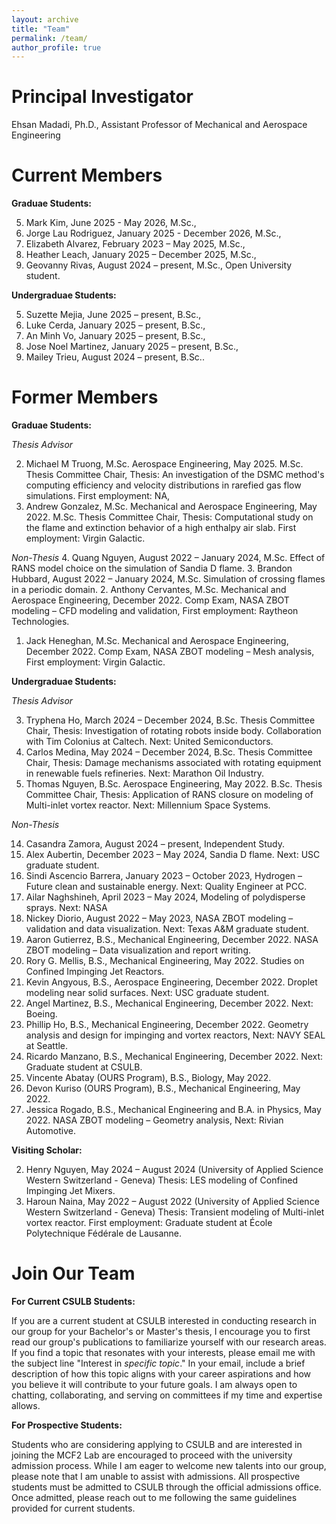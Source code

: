 ```yaml
---
layout: archive
title: "Team"
permalink: /team/
author_profile: true
---
```


Principal Investigator
======
Ehsan Madadi, Ph.D., Assistant Professor of Mechanical and Aerospace Engineering

Current Members
======
**Graduae Students:**

5. Mark Kim, June 2025 - May 2026, M.Sc.,
4. Jorge Lau Rodriguez, January 2025 - December 2026, M.Sc.,
3. Elizabeth Alvarez, February 2023 – May 2025, M.Sc.,
2. Heather Leach, January 2025 – December 2025, M.Sc.,
1. Geovanny Rivas, August 2024 – present, M.Sc., Open University student.

**Undergraduae Students:**

5. Suzette Mejia, June 2025 – present, B.Sc.,
4. Luke Cerda, January 2025 – present, B.Sc.,
3. An Minh Vo, January 2025 – present, B.Sc.,
2. Jose Noel Martinez, January 2025 – present, B.Sc.,
1. Mailey Trieu, August 2024 – present, B.Sc..

Former Members
======
**Graduae Students:**

*Thesis Advisor*

2. Michael M Truong, M.Sc. Aerospace Engineering, May 2025. M.Sc. Thesis Committee Chair, Thesis: An investigation of the DSMC method's computing efficiency and velocity distributions in rarefied gas flow simulations. First employment: NA,
1. Andrew Gonzalez, M.Sc. Mechanical and Aerospace Engineering, May 2022. M.Sc. Thesis Committee Chair, Thesis: Computational study on the flame and extinction behavior of a high enthalpy air slab. First employment: Virgin Galactic.

*Non-Thesis*
4. Quang Nguyen, August 2022 – January 2024, M.Sc. Effect of RANS model choice on the simulation of Sandia D flame.
3. Brandon Hubbard, August 2022 – January 2024, M.Sc. Simulation of crossing flames in a periodic domain.
2. Anthony Cervantes, M.Sc. Mechanical and Aerospace Engineering, December 2022. Comp Exam, NASA ZBOT modeling – CFD modeling and validation, First employment: Raytheon Technologies.
1. Jack Heneghan, M.Sc. Mechanical and Aerospace Engineering, December 2022. Comp Exam, NASA ZBOT modeling – Mesh analysis, First employment: Virgin Galactic.


**Undergraduae Students:**

*Thesis Advisor*

3. Tryphena Ho, March 2024 – December 2024, B.Sc. Thesis Committee Chair, Thesis:
Investigation of rotating robots inside body. Collaboration with Tim Colonius at
Caltech. Next: United Semiconductors.
2. Carlos Medina, May 2024 – December 2024, B.Sc. Thesis Committee Chair, Thesis:
Damage mechanisms associated with rotating equipment in renewable fuels refineries.
Next: Marathon Oil Industry.
1. Thomas Nguyen, B.Sc. Aerospace Engineering, May 2022. B.Sc. Thesis Committee
Chair, Thesis: Application of RANS closure on modeling of Multi-inlet vortex reactor.
Next: Millennium Space Systems.

*Non-Thesis*

14. Casandra Zamora, August 2024 – present, Independent Study.
13. Alex Aubertin, December 2023 – May 2024, Sandia D flame. Next: USC graduate
student.
12. Sindi Ascencio Barrera, January 2023 – October 2023, Hydrogen – Future clean and
sustainable energy. Next: Quality Engineer at PCC.
11. Ailar Naghshineh, April 2023 – May 2024, Modeling of polydisperse sprays. Next:
NASA
10. Nickey Diorio, August 2022 – May 2023, NASA ZBOT modeling – validation and
data visualization. Next: Texas A&M graduate student.
9. Aaron Gutierrez, B.S., Mechanical Engineering, December 2022. NASA ZBOT
modeling – Data visualization and report writing.
8. Rory G. Mellis, B.S., Mechanical Engineering, May 2022. Studies on Confined
Impinging Jet Reactors.
7. Kevin Angyous, B.S., Aerospace Engineering, December 2022. Droplet modeling near
solid surfaces. Next: USC graduate student.
6. Angel Martinez, B.S., Mechanical Engineering, December 2022. Next: Boeing.
5. Phillip Ho, B.S., Mechanical Engineering, December 2022. Geometry analysis and
design for impinging and vortex reactors, Next: NAVY SEAL at Seattle.
4. Ricardo Manzano, B.S., Mechanical Engineering, December 2022. Next: Graduate
student at CSULB.
3. Vincente Abatay (OURS Program), B.S., Biology, May 2022.
2. Devon Kuriso (OURS Program), B.S., Mechanical Engineering, May 2022.
1. Jessica Rogado, B.S., Mechanical Engineering and B.A. in Physics, May 2022. NASA
ZBOT modeling – Geometry analysis, Next: Rivian Automotive.

**Visiting Scholar:**

2. Henry Nguyen, May 2024 – August 2024 (University of Applied Science Western Switzerland - Geneva) Thesis: LES modeling of Confined Impinging Jet Mixers.
1. Haroun Naina, May 2022 – August 2022 (University of Applied Science Western Switzerland - Geneva) Thesis: Transient modeling of Multi-inlet vortex reactor. First employment: Graduate student at École Polytechnique Fédérale de Lausanne.


Join Our Team
======

**For Current CSULB Students:**

If you are a current student at CSULB interested in conducting research in our group for your Bachelor's or Master's thesis, I encourage you to first read our group's publications to familiarize yourself with our research areas. If you find a topic that resonates with your interests, please email me with the subject line "Interest in *specific topic*." In your email, include a brief description of how this topic aligns with your career aspirations and how you believe it will contribute to your future goals. I am always open to chatting, collaborating, and serving on committees if my time and expertise allows.

**For Prospective Students:**

Students who are considering applying to CSULB and are interested in joining the MCF2 Lab are encouraged to proceed with the university admission process. While I am eager to welcome new talents into our group, please note that I am unable to assist with admissions. All prospective students must be admitted to CSULB through the official admissions office. Once admitted, please reach out to me following the same guidelines provided for current students.
